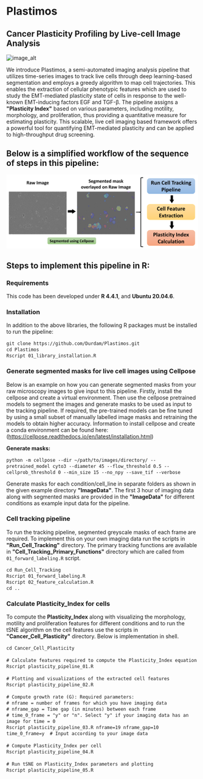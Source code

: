 # Plastimos
## Cancer Plasticity Profiling by Live-cell Image Analysis

![image_alt](https://github.com/Durdam/Plastimos/blob/14ccec1acc5d11fd06ad4162621ff1fd47d22880/Images/Pipeline_framework_v02.png)

We introduce Plastimos, a semi-automated imaging analysis pipeline that utilizes time-series images to track live cells through deep learning-based segmentation and employs a greedy algorithm to map cell trajectories. This enables the extraction of cellular phenotypic features which are used to study the EMT-mediated plasticity state of cells in response to the well-known EMT-inducing factors EGF and TGF-β. The pipeline assigns a **"Plasticity Index"** based on various parameters, including motility, morphology, and proliferation, thus providing a quantitative measure for estimating plasticity. This scalable, live cell imaging based framework offers a powerful tool for quantifying EMT-mediated plasticity and can be applied to high-throughput drug screening.

## Below is a simplified workflow of the sequence of steps in this pipeline:

![image_alt](https://github.com/Durdam/C2PLIA/blob/2459d9d60497a2d9eb586a501697a549d6a026c3/Images/workflow_image.png)

## Steps to implement this pipeline in R:
### Requirements
This code has been developed under **R 4.4.1**, and **Ubuntu 20.04.6**.
### Installation
In addition to the above libraries, the following R packages must be installed to run the pipeline:
```shell
git clone https://github.com/Durdam/Plastimos.git
cd Plastimos
Rscript 01_library_installation.R
```

### Generate segmented masks for live cell images using Cellpose
Below is an example on how you can generate segmented masks from your raw microscopy images to give input to this pipeline. 
Firstly, install the cellpose and create a virtual environment. Then use the cellpose pretrained models to segment the images and generate masks to be used as input to the tracking pipeline.
If required, the pre-trained models can be fine tuned by using a small subset of manually labelled image masks and retraining the models to obtain higher accuracy.
Information to install cellpose and create a conda environment can be found here: (https://cellpose.readthedocs.io/en/latest/installation.html)

**Generate masks:**
```shell
python -m cellpose --dir ~/path/to/images/directory/ --pretrained_model cyto3 --diameter 45 --flow_threshold 0.5 --cellprob_threshold 0 --min_size 15 --no_npy --save_tif --verbose
```
Generate masks for each condition/cell_line in separate folders as shown in the given example directory **"ImageData"**. The first 3 hour of imaging data along with segmented masks are provided in the **"ImageData"** for different conditions as example input data for the pipeline.

### Cell tracking pipeline
To run the tracking pipeline, segmented greyscale masks of each frame are required. To implement this on your own imaging data run the scripts in **"Run_Cell_Tracking"** directory. The primary tracking functions are available in **"Cell_Tracking_Primary_Functions"** directory which are called from `01_forward_labeling.R` script.
```shell
cd Run_Cell_Tracking
Rscript 01_forward_labeling.R
Rscript 02_feature_calculation.R
cd ..
```

### Calculate Plasticity_Index for cells
To compute the **Plasticity_Index** along with visualizing the morphology, motility and proliferation features for different conditions and to run the tSNE algorithm on the cell features use the scripts in **"Cancer_Cell_Plasticity"** directory. Below is implementation in shell.
```shell
cd Cancer_Cell_Plasticity

# Calculate features required to compute the Plasticity_Index equation
Rscript plasticity_pipeline_01.R

# Plotting and visualizations of the extracted cell features
Rscript plasticity_pipeline_02.R

# Compute growth rate (G): Required parameters:
# nframe = number of frames for which you have imaging data
# nframe_gap = Time gap (in minutes) between each frame
# time_0_frame = "y" or "n". Select "y" if your imaging data has an image for time = 0
Rscript plasticity_pipeline_03.R nframe=19 nframe_gap=10 time_0_frame=y  # Input according to your image data

# Compute Plasticity_Index per cell
Rscript plasticity_pipeline_04.R

# Run tSNE on Plasticity_Index parameters and plotting
Rscript plasticity_pipeline_05.R
```






